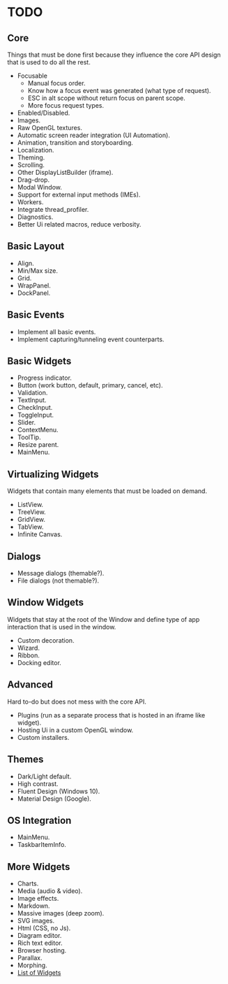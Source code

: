 # TODO

## Core

Things that must be done first because they influence the core API design that is used to do all the rest.

* Focusable
  * Manual focus order.
  * Know how a focus event was generated (what type of request).
  * ESC in alt scope without return focus on parent scope.
  * More focus request types.
* Enabled/Disabled.
* Images.
* Raw OpenGL textures.
* Automatic screen reader integration (UI Automation).
* Animation, transition and storyboarding.
* Localization.
* Theming.
* Scrolling.
* Other DisplayListBuilder (iframe).
* Drag-drop.
* Modal Window.
* Support for external input methods (IMEs).
* Workers.
* Integrate thread_profiler.
* Diagnostics.
* Better Ui related macros, reduce verbosity.

## Basic Layout

* Align.
* Min/Max size.
* Grid.
* WrapPanel.
* DockPanel.

## Basic Events

* Implement all basic events.
* Implement capturing/tunneling event counterparts.

## Basic Widgets

* Progress indicator.
* Button (work button, default, primary, cancel, etc).
* Validation.
* TextInput.
* CheckInput.
* ToggleInput.
* Slider.
* ContextMenu.
* ToolTip.
* Resize parent.
* MainMenu.

## Virtualizing Widgets

Widgets that contain many elements that must be loaded on demand.

* ListView.
* TreeView.
* GridView.
* TabView.
* Infinite Canvas.

## Dialogs

* Message dialogs (themable?).
* File dialogs (not themable?).

## Window Widgets

Widgets that stay at the root of the Window and define type of app interaction that is used in the window.

* Custom decoration.
* Wizard.
* Ribbon.
* Docking editor.

## Advanced

Hard to-do but does not mess with the core API.

* Plugins (run as a separate process that is hosted in an iframe like widget).
* Hosting Ui in a custom OpenGL window.
* Custom installers.

## Themes

* Dark/Light default.
* High contrast.
* Fluent Design (Windows 10).
* Material Design (Google).

## OS Integration

* MainMenu.
* TaskbarItemInfo.

## More Widgets

* Charts.
* Media (audio & video).
* Image effects.
* Markdown.
* Massive images (deep zoom).
* SVG images.
* Html (CSS, no Js).
* Diagram editor.
* Rich text editor.
* Browser hosting.
* Parallax.
* Morphing.
* [List of Widgets](https://www.telerik.com/products/wpf/overview.aspx)
